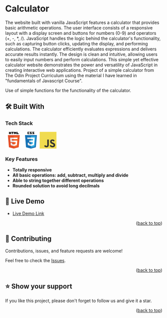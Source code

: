 # Calculator

The website built with vanilla JavaScript features a calculator that provides basic arithmetic operations. The user interface consists of a responsive layout with a display screen and buttons for numbers (0-9) and operators (+, -, *, /). JavaScript handles the logic behind the calculator's functionality, such as capturing button clicks, updating the display, and performing calculations. The calculator efficiently evaluates expressions and delivers accurate results instantly. The design is clean and intuitive, allowing users to easily input numbers and perform calculations. This simple yet effective calculator website demonstrates the power and versatility of JavaScript in creating interactive web applications.
Project of a simple calculator from The Odin Project Curriculum using the material I have learned in "fundamentals of Javascript Course".

Use of simple functions for the functionality of the calculator. 

## 🛠 Built With <a name="built-with"></a>

### Tech Stack <a name="tech-stack"></a>

<a href="https://www.w3.org/html/" target="_blank"><img align="center" src="https://raw.githubusercontent.com/devicons/devicon/master/icons/html5/html5-original-wordmark.svg" alt="html5" width="55" height="55"/></a><a href="https://www.w3schools.com/css/" target="_blank"><img align="center" src="https://raw.githubusercontent.com/devicons/devicon/master/icons/css3/css3-original-wordmark.svg" alt="css3" width="55" height="55"/></a><a href="https://developer.mozilla.org/en-US/docs/Web/JavaScript" target="_blank" rel="noreferrer"><img align="center" src="https://raw.githubusercontent.com/devicons/devicon/master/icons/javascript/javascript-original.svg" alt="javascript" width="55" height="55"/></a>

### Key Features <a name="key-features"></a>


- **Totally responsive**
- **All basic operations: add, subtract, multiply and divide**
- **Able to string together different operations**
- **Rounded solution to avoid long decilmals**

## 🚀 Live Demo <a name="live-demo"></a>


- [Live Demo Link](https://rivasbolinga.github.io/Calculadora/)


<p align="right">(<a href="#readme-top">back to top</a>)</p>

<!-- CONTRIBUTING -->

## 🤝 Contributing <a name="contributing"></a>

Contributions, issues, and feature requests are welcome!

Feel free to check the [Issues](https://github.com/rivasbolinga/my-portfolio/issues).

<p align="right">(<a href="#readme-top">back to top</a>)</p>

<!-- SUPPORT -->
## ⭐️ Show your support <a name="support"></a>

If you like this project, please don't forget to follow us and give it a star.

<p align="right">(<a href="#readme-top">back to top</a>)</p>



